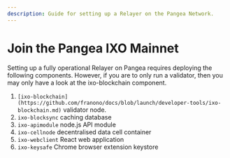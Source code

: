 ```yaml
---
description: Guide for setting up a Relayer on the Pangea Network.
---
```


# Join the Pangea IXO Mainnet

Setting up a fully operational Relayer on Pangea requires deploying the following components. However, if you are to only run a validator, then you may only have a look at the ixo-blockchain component.

1. `[ixo-blockchain](https://github.com/franono/docs/blob/launch/developer-tools/ixo-blockchain.md)` validator node.
2. `ixo-blocksync` caching database
3. `ixo-apimodule` node.js API module
4. `ixo-cellnode` decentralised data cell container
5. `ixo-webclient` React web application
6. `ixo-keysafe` Chrome browser extension keystore
